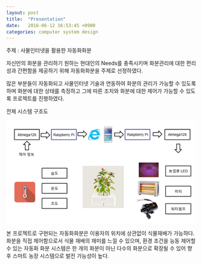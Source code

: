 ```yaml
---
layout: post
title:  "Presentation"
date:   2016-06-12 16:53:45 +0900
categories: computer system design
---
```

주제 : 사물인터넷을 활용한 자동화화분

자신만의 화분을 관리하기 원하는 현대인의 Needs를 충족시키며 화분관리에 대한 편리성과 간편함을 제공하기 위해 자동화화분을 주제로 선정하였다.

많은 부분들이 자동화되고 사물인터넷 기술과 연동하여 화분의 관리가 가능할 수 있도록 하며 화분에 대한 상태를 측정하고 그에 따른 조치와 화분에 대한 제어가 가능할 수 있도록 프로젝트를 진행하였다.

전체 시스템 구조도

 ![System Design](/asset/system_design.png)

본 프로젝트로 구현되는 자동화화분은 이용자의 위치에 상관없이 식물재배가 가능하다. 화분을 직접 제어함으로서 식물 재배의 재미를 느낄 수 있으며, 환경 조건을 능동 제어할 수 있는 자동화 화분 시스템은 한 개의 화분이 아닌 다수의 화분으로 확장될 수 있어 향후 스마트 농장 시스템으로 발전 가능성이 높다.

